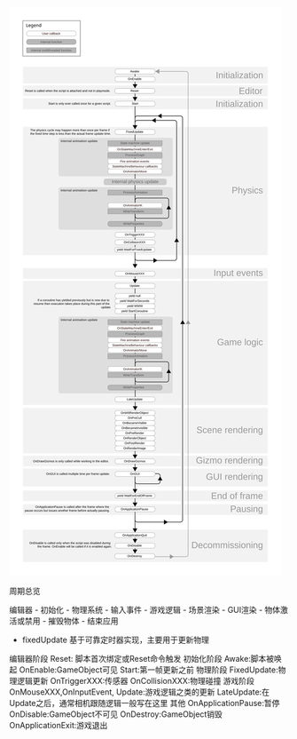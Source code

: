 ![](https://github.com/BUGyyc/myMd/blob/master/res/pic/monobehaviour_flowchart.svg)

周期总览

编辑器 - 初始化 - 物理系统 - 输入事件 - 游戏逻辑 - 场景渲染 - GUI渲染 - 物体激活或禁用 - 摧毁物体 - 结束应用

* fixedUpdate 基于可靠定时器实现，主要用于更新物理


编辑器阶段
Reset: 脚本首次绑定或Reset命令触发
初始化阶段
Awake:脚本被唤起
OnEnable:GameObject可见
Start:第一帧更新之前
物理阶段
FixedUpdate:物理逻辑更新
OnTriggerXXX:传感器
OnCollisionXXX:物理碰撞
游戏阶段
OnMouseXXX,OnInputEvent,
Update:游戏逻辑之类的更新
LateUpdate:在Update之后，通常相机跟随逻辑一般写在这里
其他
OnApplicationPause:暂停
OnDisable:GameObject不可见
OnDestroy:GameObject销毁
OnApplicationExit:游戏退出


